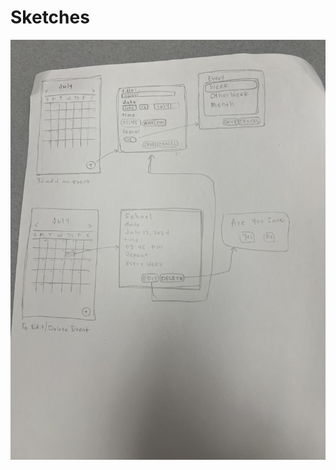 # Sketches
![First Sketch](https://github.com/ChicoState/ux-DynamicScheduler/blob/main/sketches/F4E7BAEE-7055-41D6-AD9C-08AAF9E76B1A.jpeg)
